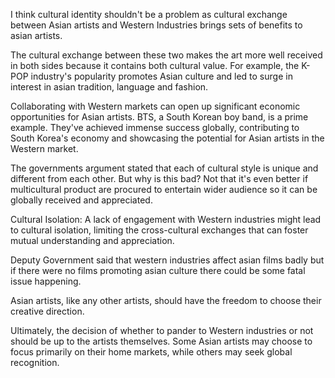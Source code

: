 
I think cultural identity shouldn't be a problem as cultural exchange between Asian artists and Western Industries brings sets of benefits to asian artists.

The cultural exchange between these two makes the art more well received in both sides because it contains both cultural value. For example, the K-POP industry's popularity promotes Asian culture and led to surge in interest in asian tradition, language and fashion.

Collaborating with Western markets can open up significant economic opportunities for Asian artists. BTS, a South Korean boy band, is a prime example. They've achieved immense success globally, contributing to South Korea's economy and showcasing the potential for Asian artists in the Western market.

The governments argument stated that each of cultural style is unique and different from each other. But why is this bad? Not that it's even better if multicultural product are procured to entertain wider audience so it can be globally received and appreciated.

Cultural Isolation: A lack of engagement with Western industries might lead to cultural isolation, limiting the cross-cultural exchanges that can foster mutual understanding and appreciation.

Deputy Government said that western industries affect asian films badly but if there were no films promoting asian culture there could be some fatal issue happening.

Asian artists, like any other artists, should have the freedom to choose their creative direction. 

Ultimately, the decision of whether to pander to Western industries or not should be up to the artists themselves. Some Asian artists may choose to focus primarily on their home markets, while others may seek global recognition.

